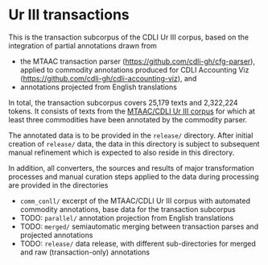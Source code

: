 Ur III transactions
=

This is the transaction subcorpus of the CDLI Ur III corpus, based on the integration of partial annotations drawn from
- the MTAAC transaction parser (https://github.com/cdli-gh/cfg-parser), applied to commodity annotations produced for CDLI Accounting Viz (https://github.com/cdli-gh/cdli-accounting-viz), and
- annotations projected from English translations 

In total, the transaction subcorpus covers 25,179 texts and 2,322,224 tokens. It consists of texts from the [MTAAC/CDLI Ur III corpus](https://github.com/cdli-gh/mtaac_cdli_ur3_corpus/tree/master/ur3_corpus_data) for which at least three commodities have been annotated by the commodity parser.

The annotated data is to be provided in the `release/` directory. 
After initial creation of `release/` data, the data in this directory is subject to subsequent manual refinement which is expected to also reside in this directory.

In addition, all converters, the sources and results of major transformation processes and manual curation steps applied to the data during processing are provided in the directories

- `comm_conll/` excerpt of the MTAAC/CDLI Ur III corpus with automated commodity annotations, base data for the transaction subcorpus
- TODO: `parallel/` annotation projection from English translations
- TODO: `merged/` semiautomatic merging between transaction parses and projected annotations
- TODO: `release/` data release, with different sub-directories for merged and raw (transaction-only) annotations
